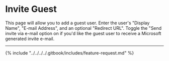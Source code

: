 # Invite Guest

This page will allow you to add a guest user. Enter the user's "Display Name", "E-mail Address", and an optional "Redirect URL". Toggle the "Send invite via e-mail option on if you'd like the guest user to receive a Microsoft generated invite e-mail.

***

{% include "../../../../.gitbook/includes/feature-request.md" %}
